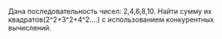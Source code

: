Дана последовательность чисел: 2,4,6,8,10. Найти сумму их квадратов(2^2+3^2+4^2….) с использованием конкурентных вычислений.
